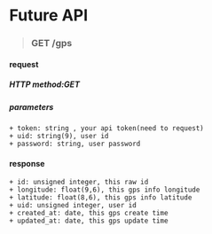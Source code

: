 # Future API

> ### GET /gps
#### request
##### HTTP method:GET
##### parameters
    + token: string , your api token(need to request)
    + uid: string(9), user id
    + password: string, user password
#### response
    + id: unsigned integer, this raw id
    + longitude: float(9,6), this gps info longitude
    + latitude: float(8,6), this gps info latitude
    + uid: unsigned integer, user id
    + created_at: date, this gps create time
    + updated_at: date, this gps update time
